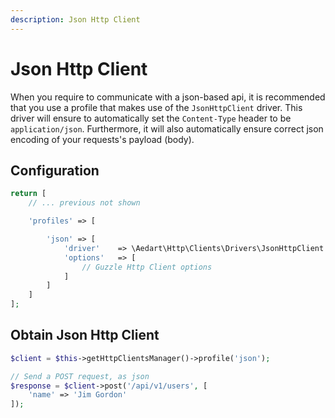```yaml
---
description: Json Http Client
---
```


# Json Http Client

When you require to communicate with a json-based api, it is recommended that you use a profile that makes use of the `JsonHttpClient` driver.
This driver will ensure to automatically set the `Content-Type` header to be `application/json`.
Furthermore, it will also automatically ensure correct json encoding of your requests's payload (body). 

## Configuration

```php
return [
    // ... previous not shown

    'profiles' => [

        'json' => [
            'driver'    => \Aedart\Http\Clients\Drivers\JsonHttpClient::class,
            'options'   => [
                // Guzzle Http Client options
            ]
        ]
    ]
];
```

## Obtain Json Http Client

```php
$client = $this->getHttpClientsManager()->profile('json');

// Send a POST request, as json
$response = $client->post('/api/v1/users', [
    'name' => 'Jim Gordon'
]);
```
